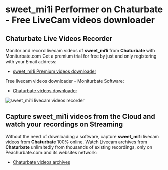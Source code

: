# sweet_mi1i Performer on Chaturbate - Free LiveCam videos downloader

## Chaturbate Live Videos Recorder

Monitor and record livecam videos of **sweet_mi1i** from **Chaturbate** with Moniturbate.com
Get a premium trial for free by just and only registering with your Email address:
* [sweet_mi1i Premium videos downloader](https://moniturbate.com/request-demo-licence-key.html)

Free livecam videos downloader - Moniturbate Software:
* [Chaturbate videos downloader](https://moniturbate.com/moniturbate-download-software.html)

![sweet_mi1i livecam videos recorder](https://peachurnet.com/templates/moniturbate-software.png)


## Capture sweet_mi1i videos from the Cloud and watch your recordings on Streaming

Without the need of downloading a software, capture **sweet_mi1i** livecam videos from **Chaturbate** 100% online.
Watch Livecam archives from **Chaturbate** unlimitedly from thousands of existing recordings, only on Peachurbate.com and its websites network:
* [Chaturbate videos archives](https://peachurnet.com/)